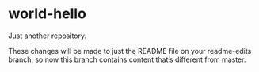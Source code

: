 # world-hello
Just another repository.

These changes will be made to just the README file on your readme-edits branch, 
so now this branch contains content that’s different from master.
